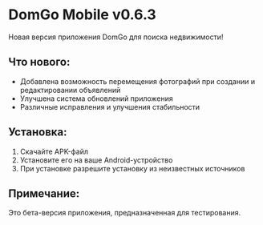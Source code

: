 # DomGo Mobile v0.6.3

Новая версия приложения DomGo для поиска недвижимости!

## Что нового:
- Добавлена возможность перемещения фотографий при создании и редактировании объявлений
- Улучшена система обновлений приложения
- Различные исправления и улучшения стабильности

## Установка:
1. Скачайте APK-файл
2. Установите его на ваше Android-устройство
3. При установке разрешите установку из неизвестных источников

## Примечание:
Это бета-версия приложения, предназначенная для тестирования.
